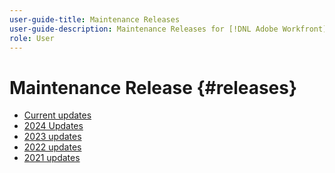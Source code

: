 ```yaml
---
user-guide-title: Maintenance Releases
user-guide-description: Maintenance Releases for [!DNL Adobe Workfront]
role: User
---
```


# Maintenance Release {#releases}

+ [Current updates](current-updates.md)
+ [2024 Updates](2024-updates.md)
+ [2023 updates](2023-updates.md)
+ [2022 updates](2022-updates.md)
+ [2021 updates](2021-updates.md)

<!--

Articles must be added to this TOC file in order to render.

Use this list format to specify links to articles and section headings that expand and collapse in the left rail of the user guide.

An article link CANNOT be used as a section heading.

2022 Updates https://one.workfront.com/s/article/Workfront-Maintenance-Updates-1882317350
2021 Updates https://one.workfront.com/s/article/Workfront-Maintenance-Updates-Archive-2021


-->
